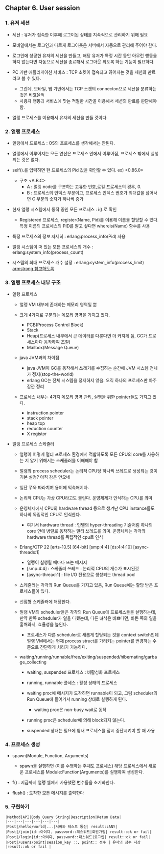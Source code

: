 ## Chapter 6. User session

### 1. 유저 세션 

* 세션 : 유저가 접속한 이후에 로그이된 상태를 지속적으로 관리하기 위해 필요

* 모바일에서는 로그인과 다르게 로그아웃은 서버에서 자동으로 관리해 주어야 한다.

* 로그인에 성공한 유저의 세션을 만들고, 해당 유저가 특정 시간 동안 아무런 행동을 하지 않는다면 자동으로 세션을 종료해서 로그아웃 되도록 하는 기능이 필요하다.

* PC 기반 애플리케이션 서비스 : TCP 소켓이 접속되고 끊어지는 것을 세션의 만료라고 볼 수 있다.
    
    * 그런데, 모바일, 웹 기반에서는 TCP 소켓의 connecton으로 세션을 분류하는 것은 비효율적
    * 사용자 행동과 서비스에 맞는 적절한 시간을 이용해서 세션의 만료를 판단해야 함.

* 얼랭 프로세스를 이용해서 유저의 세션을 만들 것이다.

### 2. 얼랭 프로세스

* 얼랭에서 프로세스 : OS의 프로세스를 생각해서는 안된다. 
* 얼랭에서 이루어지는 모든 연산은 프로세스 안에서 이루어짐, 프로세스 밖에서 실행되는 것은 없다.

* self().를 입력하면 현 프로세스의 Pid 값을 확인할 수 있다. ex) <0.86.0>

    * 구조 <A.B.C> 
        * A : 얼랭 node를 구분하는 고유한 번호,로컬 프로세스의 경우, 0. 
        * B : 프로세스의 인덱스 부분이고, 프로세스 인덱스 번호가 최대값을 넘어서면 C 부분의 숫자가 하나씩 증가

* 현재 얼랭 시스템에서 동작 중인 모든 프로세스 : i().로 확인 

    * Registered 프로세스, register(Name, Pid)를 이용해 이름을 할당할 수 있다. 특정 이름의 프로세스의 PID를 알고 싶다면 whereis(Name) 함수를 사용

* 특정 프로세스의 정보 자세히 : erlang:process_info(Pid) 사용 
* 얼랭 시스템이 떠 있는 모든 프로세스의 개수 : erlang:system_info(process_count)
* 시스템의 최대 프로세스 개수 설정 : erlang:system_info(process_limit)  [armstrong 참고하도록](https://github.com/taewookimmr/Erlang-Friend/tree/v1/erlang_armstrong/8_concurrent_programming)



### 3. 얼랭 프로세스 내부 구조

* 얼랭 프로세스 

    * 얼랭 VM 내부에 존재하는 메모리 영역일 뿐
    * 크게 4가지로 구분되는 메모리 영역을 가지고 있다.
        * PCB(Process Control Block)
        * Stack
        * Heap(프로세스 내부에서 큰 데이터를 다룬다면 더 커지게 됨, GC가 프로세스마다 동작하여 조절)
        * Mailbox(Message Queue)
    
    * java JVM과의 차이점
        * java JVM이 GC를 동작해서 쓰레기를 수집하는 순간에 JVM 시스템 전체가 정지(stop-the-world)
        * erlang GC는 전체 시스템을 정지하지 않음. 오직 하나의 프로세스만 아주 잠깐 정리 

    * 프로세스 내부는 4가지 메모리 영역 관리, 실행을 위한 pointer들도 가지고 있다.
        * instruction pointer
        * stack pointer
        * heap top
        * reduction counter
        * X registor
    
* 얼랭 프로세스 스케줄러 

    * 얼랭이 어떻게 멀티 프로세스 환경에서 적합하도록 모든 CPU의 core를 사용하는 지 알기 위해서는 스케줄러를 이해해야 함
    * 얼랭의 process scheduler는 논리적 CPU당 하나씩 쓰레드로 생성되는 것이 기본 설정? 아직 감은 안오네
    * 일단 쭈욱 따라치며 용어에 익숙해지자.
    * 논리적 CPU는 가상 CPU라고도 불린다. 운영체제가 인식하는 CPU를 의미
    * 운영체제에서 CPU의 hardware thread 등으로 생겨난 CPU instance들도 하나의 독립적인 CPU로 인식한다.
        * 여기서 hardware thread : 인텔의 hyper-threading 기술처럼 하나의 core 안에 병렬로 동작하는 멀티 쓰레드를 의미. 운영체제는 각각의 hardware thread를 독립적인 cpu로 인식

    * Erlang/OTP 22 [erts-10.5] [64-bit] [smp:4:4] [ds:4:4:10] [async-threads:1]
        * 얼랭이 실행될 때마다 뜨는 메시지
        * [smp:4:4] : 스케줄러 쓰레드 : 논리적 CPU의 개수가 표시된것 
        * [async-thread:1] : file I/O 전용으로 생성되는 thread pool
    
    * 스케줄러는 각각의 Run Queue를 가지고 있음, Run Queue에는 할당 받은 프로세스들이 있다. 
    * 선점형 스케줄러에 해당한다. 

    * 얼랭 VM의 scheduler들은 각각의 Run Queue에 프로세스들을 실행하는데, 만약 한쪽 scheduler가 일을 다했는데, 다른 녀석은 바쁘다면, 바쁜 쪽의 일을 훔쳐와서, 효율성을 높인다.
        * 프로세스가 다른 scheduler로 새롭게 할당되는 것을 context switch인데 얼랭 VM에서는 현재 process struct를 가리키는 pointer를 변경하는 수준으로 간단하게 처리가 가능하다.

    * waiting/running/runnable/free/exiting/suspended/hibernating/garbage_collecting
        * waiting, suspended 프로세스 : 비활성화 프로세스 
        * running, runnable 플세스 : 활성 상태의 프로세스

        * waiting proc에 메시지가 도착하면 runnable이 되고, 그럼 scheduler의 Run Queue에 들어가서 running 상태로 실행하게 된다.
            * waiting proc은 non-busy wait로 동작 
        
        * running proc은 scheduler에 의해 block되지 않는다.
        * suspended 상태는 필요에 읳새 프로세스를 잠시 중단시켜야 할 때 사용
        
### 4. 프로세스 생성 

* spawn(Module, Function, Arguments)

    * spawn을 실행하면 (이를 수행하는 주체도 프로세스) 해당 프로세스에서 새로운 프로세스를 Module:Function(Arguments)를 실행하여 생성한다.

* f() : 지금까지 얼랭 쉘에서 사용했던 변수들을 초기화한다.
* flush() : 도착한 모든 메시지를 출력한다

### 5. 구현하기 

    |Method|API|Body Query String|Description|Retun Data|
    |---|---|---|---|---|---|
    |Post|/hello/world|...|서버와 테스트 통신| result::ANY|
    |Post|/join|id::아이디, password::패스워드|회원가입| result::ok or fail|
    |Post|/login|id::아이디, password::패스워드|로그인| result::ok or fail|
    |Post|/users/point|session_key ::, point:: 점수 | 유저의 점수 저장 |result::ok or fail |
